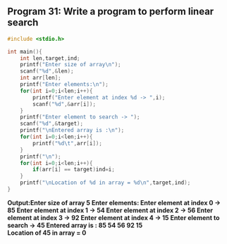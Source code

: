 ## Program 31: Write a program to perform linear search
```c 
#include <stdio.h>

int main(){
    int len,target,ind;
    printf("Enter size of array\n");
    scanf("%d",&len);
    int arr[len];
    printf("Enter elements:\n");
    for(int i=0;i<len;i++){
        printf("Enter element at index %d -> ",i);
        scanf("%d",&arr[i]);
    }
    printf("Enter element to search -> ");
    scanf("%d",&target);
    printf("\nEntered array is :\n");
    for(int i=0;i<len;i++){
        printf("%d\t",arr[i]);
    }
    printf("\n");
    for(int i=0;i<len;i++){
        if(arr[i] == target)ind=i;
    }
    printf("\nLocation of %d in array = %d\n",target,ind);
}

```
 **Output:Enter size of array
5
Enter elements:
Enter element at index 0 -> 85
Enter element at index 1 -> 54
Enter element at index 2 -> 56
Enter element at index 3 -> 92
Enter element at index 4 -> 15
Enter element to search -> 45
Entered array is :
85	54	56	92	15	
Location of 45 in array = 0**
